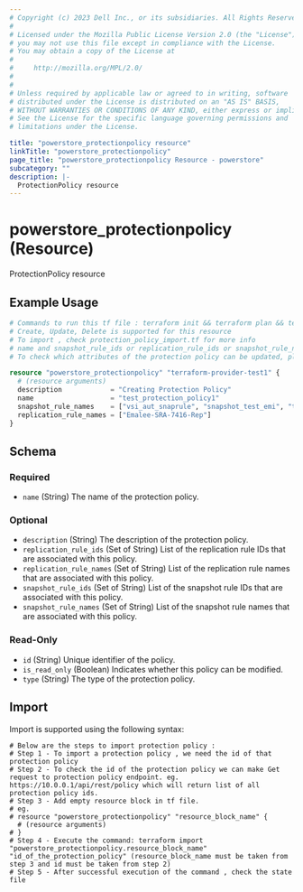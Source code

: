 ```yaml
---
# Copyright (c) 2023 Dell Inc., or its subsidiaries. All Rights Reserved.
# 
# Licensed under the Mozilla Public License Version 2.0 (the "License");
# you may not use this file except in compliance with the License.
# You may obtain a copy of the License at
# 
#     http://mozilla.org/MPL/2.0/
# 
# 
# Unless required by applicable law or agreed to in writing, software
# distributed under the License is distributed on an "AS IS" BASIS,
# WITHOUT WARRANTIES OR CONDITIONS OF ANY KIND, either express or implied.
# See the License for the specific language governing permissions and
# limitations under the License.

title: "powerstore_protectionpolicy resource"
linkTitle: "powerstore_protectionpolicy"
page_title: "powerstore_protectionpolicy Resource - powerstore"
subcategory: ""
description: |-
  ProtectionPolicy resource
---
```


# powerstore_protectionpolicy (Resource)

ProtectionPolicy resource


## Example Usage

```terraform
# Commands to run this tf file : terraform init && terraform plan && terraform apply
# Create, Update, Delete is supported for this resource
# To import , check protection_policy_import.tf for more info
# name and snapshot_rule_ids or replication_rule_ids or snapshot_rule_names or replication_rule_names are required attributes to create and update
# To check which attributes of the protection policy can be updated, please refer Product Guide in the documentation

resource "powerstore_protectionpolicy" "terraform-provider-test1" {
  # (resource arguments)
  description            = "Creating Protection Policy"
  name                   = "test_protection_policy1"
  snapshot_rule_names    = ["vsi_aut_snaprule", "snapshot_test_emi", "test_snapshotrule_1", "snap-use-for-nfs-test"]
  replication_rule_names = ["Emalee-SRA-7416-Rep"]
}
```

<!-- schema generated by tfplugindocs -->
## Schema

### Required

- `name` (String) The name of the protection policy.

### Optional

- `description` (String) The description of the protection policy.
- `replication_rule_ids` (Set of String) List of the replication rule IDs that are associated with this policy.
- `replication_rule_names` (Set of String) List of the replication rule names that are associated with this policy.
- `snapshot_rule_ids` (Set of String) List of the snapshot rule IDs that are associated with this policy.
- `snapshot_rule_names` (Set of String) List of the snapshot rule names that are associated with this policy.

### Read-Only

- `id` (String) Unique identifier of the policy.
- `is_read_only` (Boolean) Indicates whether this policy can be modified.
- `type` (String) The type of the protection policy.

## Import

Import is supported using the following syntax:

```shell
# Below are the steps to import protection policy :
# Step 1 - To import a protection policy , we need the id of that protection policy 
# Step 2 - To check the id of the protection policy we can make Get request to protection policy endpoint. eg. https://10.0.0.1/api/rest/policy which will return list of all protection policy ids.
# Step 3 - Add empty resource block in tf file. 
# eg. 
# resource "powerstore_protectionpolicy" "resource_block_name" {
  # (resource arguments)
# }
# Step 4 - Execute the command: terraform import "powerstore_protectionpolicy.resource_block_name" "id_of_the_protection_policy" (resource_block_name must be taken from step 3 and id must be taken from step 2)
# Step 5 - After successful execution of the command , check the state file
```